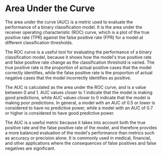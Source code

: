 # Area Under the Curve

The area under the curve (AUC) is a metric used to evaluate the performance of a binary classification model. It is the area under the receiver operating characteristic (ROC) curve, which is a plot of the true positive rate (TPR) against the false positive rate (FPR) for a model at different classification thresholds.

The ROC curve is a useful tool for evaluating the performance of a binary classification model, because it shows how the model's true positive rate and false positive rate change as the classification threshold is varied. The true positive rate is the proportion of actual positive cases that the model correctly identifies, while the false positive rate is the proportion of actual negative cases that the model incorrectly identifies as positive.

The AUC is calculated as the area under the ROC curve, and is a value between 0 and 1. AUC values closer to 1 indicate that the model is making good predictions, while AUC values closer to 0 indicate that the model is making poor predictions. In general, a model with an AUC of 0.5 or lower is considered to have no predictive power, while a model with an AUC of 0.7 or higher is considered to have good predictive power.

The AUC is a useful metric because it takes into account both the true positive rate and the false positive rate of the model, and therefore provides a more balanced evaluation of the model's performance than metrics such as accuracy or precision alone. It is commonly used in medical, financial, and other applications where the consequences of false positives and false negatives are significant.

